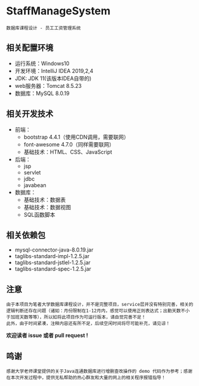 # StaffManageSystem
    数据库课程设计 - 员工工资管理系统

## 相关配置环境
* 运行系统：Windows10
* 开发环境：IntelliJ IDEA 2019,2,4
* JDK: JDK 11(该版本IDEA自带的)
* web服务器：Tomcat 8.5.23
* 数据库：MySQL 8.0.19

## 相关开发技术
* 前端：
    - bootstrap 4.4.1（使用CDN调用，需要联网）
    - font-awesome 4.7.0（同样需要联网）
    - 基础技术：HTML、CSS、JavaScript
* 后端：
    - jsp
    - servlet
    - jdbc
    - javabean
* 数据库：
    - 基础技术：数据表
    - 基础技术：数据视图
    - SQL函数脚本

## 相关依赖包
* mysql-connector-java-8.0.19.jar
* taglibs-standard-impl-1.2.5.jar
* taglibs-standard-jstlel-1.2.5.jar
* taglibs-standard-spec-1.2.5.jar

## 注意

    由于本项目为笔者大学数据库课程设计，并不是完整项目，service层并没有特别完善，相关的逻辑判断还存在问题（诸如：月份限制在1-12月内，感觉可以使用正则表达式；出勤天数不小于加班天数等等），所以如将此项目作为可运行版本，请自觉完善不足！
    此外，由于时间紧凑，注释内容还有所不足，后续空闲时间将尽可能补充，请见谅！
    
   **欢迎读者 issue 或者 pull request !**
   
## 鸣谢
    感谢大学老师课堂提供的关于Java连通数据库进行增删查改操作的 demo 代码作为参考；感谢在本次开发过程中，提供无私帮助的热心群友和大量的网上的相关程序报错指导！
        
